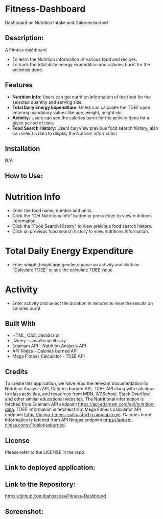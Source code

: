# Fitness-Dashboard

Dashboard on Nutrition Intake and Calories burned

## Description:

A Fitness dashboard

- To learn the Nutrition information of various food and recipes.
- To track the total daily energy expenditure and calories burnt for the activities done.

## Features

- **Nutrition Info:** Users can get nutrition information of the food for the selected quantity and serving size.
- **Total Daily Energy Expenditure:** Users can calculate the TDEE upon entering mandatory values like age, weight, height etc.
- **Activity:** Users can see the calories burnt for the activity done for a given period of time.
- **Food Search History:** Users can view previous food search history, also can select a data to display the Nutrient information

## Installation

N/A

## How to Use:

# Nutrition Info

- Enter the food name, number and units.
- Click the "Get Nutritions Info" button or press Enter to view nutritions Information.
- Click the "Food Search History" to view previous food search history.
- Click on previous food search history to view nutritions Information.

# Total Daily Energy Expenditure

- Enter weight,height,age,gender,choose an activity and click on "Calculate TDEE" to see the calculate TDEE value.

# Activity

- Enter activity and select the duration in minutes to view the results on calories burnt.

## Built With

- HTML, CSS, JavaScript
- jQuery - JavaScript library
- Edamam API - Nutrition Analysis API
- API Ninjas - Calories burned API
- Mega Fitness Calculator - TDEE API

## Credits

To create this application, we have read the relevant documentation for Nutrition Analysis API, Calories burned API, TDEE API along with solutions to class activities, and resources from MDN, W3School, Stack Overflow, and other similar educational websites. The Nutritional information is fetched from Edamam API endpoint https://api.edamam.com/api/nutrition-data. TDEE information is fetched from Mega Fitness calculator API endpoint https://mega-fitness-calculator1.p.rapidapi.com. Calories burnt information is fetched from API Ningas endpoint https://api.api-ninjas.com/v1/caloriesburned.

## License

Please refer to the LICENSE in the repo.

## Link to deployed application:

## Link to the Repository:

https://github.com/bahossdev/Fitness-Dashboard

## Screenshot:
